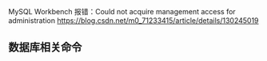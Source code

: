 MySQL Workbench 报错：Could not acquire management access for administration
<https://blog.csdn.net/m0_71233415/article/details/130245019>

## 数据库相关命令

